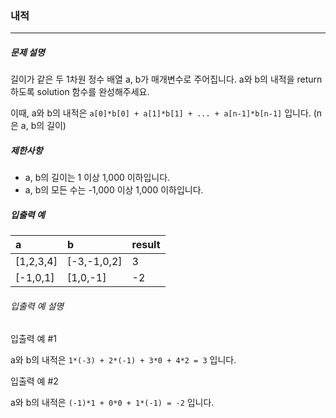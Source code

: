 ### 내적
***
##### 문제 설명
길이가 같은 두 1차원 정수 배열 a, b가 매개변수로 주어집니다. a와 b의 내적을 return 하도록 solution 함수를 완성해주세요.

이때, a와 b의 내적은 `a[0]*b[0] + a[1]*b[1] + ... + a[n-1]*b[n-1]` 입니다. (n은 a, b의 길이)

##### 제한사항
- a, b의 길이는 1 이상 1,000 이하입니다.
- a, b의 모든 수는 -1,000 이상 1,000 이하입니다.

##### 입출력 예
|a        |  b         |result|
|:--------|:-----------|:-----|
|[1,2,3,4]|	[-3,-1,0,2]|3     |
|[-1,0,1] |	[1,0,-1]   |-2    |

###### 입출력 예 설명
입출력 예 #1


a와 b의 내적은 `1*(-3) + 2*(-1) + 3*0 + 4*2 = 3` 입니다.

입출력 예 #2


a와 b의 내적은 `(-1)*1 + 0*0 + 1*(-1) = -2` 입니다.
